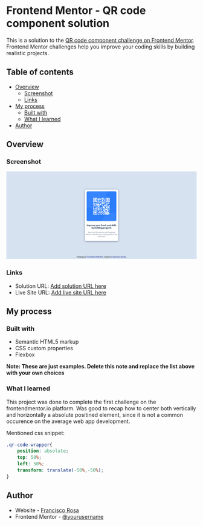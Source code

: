 # Frontend Mentor - QR code component solution

This is a solution to the [QR code component challenge on Frontend Mentor](https://www.frontendmentor.io/challenges/qr-code-component-iux_sIO_H). Frontend Mentor challenges help you improve your coding skills by building realistic projects. 

## Table of contents

- [Overview](#overview)
  - [Screenshot](#screenshot)
  - [Links](#links)
- [My process](#my-process)
  - [Built with](#built-with)
  - [What I learned](#what-i-learned)
- [Author](#author)

## Overview

### Screenshot

![](./screenshot.png)

### Links

- Solution URL: [Add solution URL here](https://your-solution-url.com)
- Live Site URL: [Add live site URL here](https://your-live-site-url.com)

## My process

### Built with

- Semantic HTML5 markup
- CSS custom properties
- Flexbox

**Note: These are just examples. Delete this note and replace the list above with your own choices**

### What I learned

This project was done to complete the first challenge on the frontendmentor.io platform.
Was good to recap how to center both vertically and horizontally a absolute positined element, since it is not a common occurence on the average web app development.

Mentioned css snippet: 
```css
.qr-code-wrapper{
    position: absolute;
    top: 50%;
    left: 50%;
    transform: translate(-50%,-50%);
}
```

## Author

- Website - [Francisco Rosa](https://github.com/ffrancisco-rosa)
- Frontend Mentor - [@yourusername](https://www.frontendmentor.io/profile/ffrancisco-rosa)

